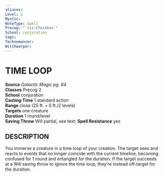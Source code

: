 ```yaml
---
aliases: 
Level: 2
Mystic: 
NoteType: Spell
Precog: "`ris:Checkbox`"
School: conjuration 
tags: 
Technomancer: 
Witchwarper: 
---
```

# TIME LOOP
**Source** _Galactic Magic pg. 84_  
**Classes** Precog 2  
**School** conjuration  
**Casting Time** 1 standard action  
**Range** close (25 ft. + 5 ft./2 levels)  
**Targets** one creature  
**Duration** 1 round/level  
**Saving Throw** Will partial, see text; **Spell Resistance** yes

## DESCRIPTION

You immerse a creature in a time loop of your creation. The target sees and reacts to events that no longer coincide with the current timeline, becoming confused for 1 round and entangled for the duration. If the target succeeds at a Will saving throw to ignore the time loop, they're instead off-target for the duration.